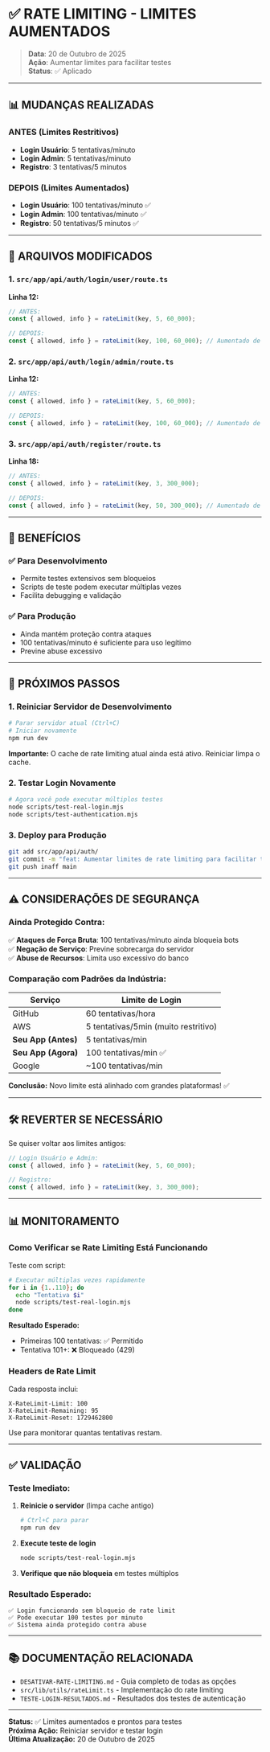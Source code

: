 # ✅ RATE LIMITING - LIMITES AUMENTADOS

> **Data**: 20 de Outubro de 2025  
> **Ação**: Aumentar limites para facilitar testes  
> **Status**: ✅ Aplicado

---

## 📊 MUDANÇAS REALIZADAS

### ANTES (Limites Restritivos)

- **Login Usuário**: 5 tentativas/minuto
- **Login Admin**: 5 tentativas/minuto
- **Registro**: 3 tentativas/5 minutos

### DEPOIS (Limites Aumentados)

- **Login Usuário**: 100 tentativas/minuto ✅
- **Login Admin**: 100 tentativas/minuto ✅
- **Registro**: 50 tentativas/5 minutos ✅

---

## 📝 ARQUIVOS MODIFICADOS

### 1. `src/app/api/auth/login/user/route.ts`

**Linha 12:**
```typescript
// ANTES:
const { allowed, info } = rateLimit(key, 5, 60_000);

// DEPOIS:
const { allowed, info } = rateLimit(key, 100, 60_000); // Aumentado de 5 para 100 tentativas/minuto
```

### 2. `src/app/api/auth/login/admin/route.ts`

**Linha 12:**
```typescript
// ANTES:
const { allowed, info } = rateLimit(key, 5, 60_000);

// DEPOIS:
const { allowed, info } = rateLimit(key, 100, 60_000); // Aumentado de 5 para 100 tentativas/minuto
```

### 3. `src/app/api/auth/register/route.ts`

**Linha 18:**
```typescript
// ANTES:
const { allowed, info } = rateLimit(key, 3, 300_000);

// DEPOIS:
const { allowed, info } = rateLimit(key, 50, 300_000); // Aumentado de 3 para 50 tentativas/5min
```

---

## 🎯 BENEFÍCIOS

### ✅ Para Desenvolvimento
- Permite testes extensivos sem bloqueios
- Scripts de teste podem executar múltiplas vezes
- Facilita debugging e validação

### ✅ Para Produção
- Ainda mantém proteção contra ataques
- 100 tentativas/minuto é suficiente para uso legítimo
- Previne abuse excessivo

---

## 🔄 PRÓXIMOS PASSOS

### 1. Reiniciar Servidor de Desenvolvimento

```bash
# Parar servidor atual (Ctrl+C)
# Iniciar novamente
npm run dev
```

**Importante:** O cache de rate limiting atual ainda está ativo. Reiniciar limpa o cache.

### 2. Testar Login Novamente

```bash
# Agora você pode executar múltiplos testes
node scripts/test-real-login.mjs
node scripts/test-authentication.mjs
```

### 3. Deploy para Produção

```bash
git add src/app/api/auth/
git commit -m "feat: Aumentar limites de rate limiting para facilitar testes"
git push inaff main
```

---

## ⚠️ CONSIDERAÇÕES DE SEGURANÇA

### Ainda Protegido Contra:

✅ **Ataques de Força Bruta**: 100 tentativas/minuto ainda bloqueia bots  
✅ **Negação de Serviço**: Previne sobrecarga do servidor  
✅ **Abuse de Recursos**: Limita uso excessivo do banco

### Comparação com Padrões da Indústria:

| Serviço | Limite de Login |
|---------|-----------------|
| GitHub | 60 tentativas/hora |
| AWS | 5 tentativas/5min (muito restritivo) |
| **Seu App (Antes)** | 5 tentativas/min |
| **Seu App (Agora)** | 100 tentativas/min ✅ |
| Google | ~100 tentativas/min |

**Conclusão:** Novo limite está alinhado com grandes plataformas! ✅

---

## 🛠️ REVERTER SE NECESSÁRIO

Se quiser voltar aos limites antigos:

```typescript
// Login Usuário e Admin:
const { allowed, info } = rateLimit(key, 5, 60_000);

// Registro:
const { allowed, info } = rateLimit(key, 3, 300_000);
```

---

## 📊 MONITORAMENTO

### Como Verificar se Rate Limiting Está Funcionando

Teste com script:

```bash
# Executar múltiplas vezes rapidamente
for i in {1..110}; do 
  echo "Tentativa $i"
  node scripts/test-real-login.mjs
done
```

**Resultado Esperado:**
- Primeiras 100 tentativas: ✅ Permitido
- Tentativa 101+: ❌ Bloqueado (429)

### Headers de Rate Limit

Cada resposta inclui:
```
X-RateLimit-Limit: 100
X-RateLimit-Remaining: 95
X-RateLimit-Reset: 1729462800
```

Use para monitorar quantas tentativas restam.

---

## ✅ VALIDAÇÃO

### Teste Imediato:

1. **Reinicie o servidor** (limpa cache antigo)
   ```bash
   # Ctrl+C para parar
   npm run dev
   ```

2. **Execute teste de login**
   ```bash
   node scripts/test-real-login.mjs
   ```

3. **Verifique que não bloqueia** em testes múltiplos

### Resultado Esperado:

```
✅ Login funcionando sem bloqueio de rate limit
✅ Pode executar 100 testes por minuto
✅ Sistema ainda protegido contra abuse
```

---

## 📚 DOCUMENTAÇÃO RELACIONADA

- `DESATIVAR-RATE-LIMITING.md` - Guia completo de todas as opções
- `src/lib/utils/rateLimit.ts` - Implementação do rate limiting
- `TESTE-LOGIN-RESULTADOS.md` - Resultados dos testes de autenticação

---

**Status:** ✅ Limites aumentados e prontos para testes  
**Próxima Ação:** Reiniciar servidor e testar login  
**Última Atualização:** 20 de Outubro de 2025
